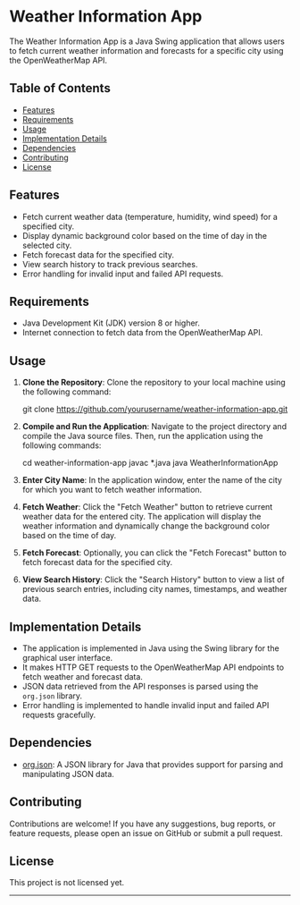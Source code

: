 
# Weather Information App

The Weather Information App is a Java Swing application that allows users to fetch current weather information and forecasts for a specific city using the OpenWeatherMap API.

## Table of Contents

- [Features](#features)
- [Requirements](#requirements)
- [Usage](#usage)
- [Implementation Details](#implementation-details)
- [Dependencies](#dependencies)
- [Contributing](#contributing)
- [License](#license)

## Features

- Fetch current weather data (temperature, humidity, wind speed) for a specified city.
- Display dynamic background color based on the time of day in the selected city.
- Fetch forecast data for the specified city.
- View search history to track previous searches.
- Error handling for invalid input and failed API requests.

## Requirements

- Java Development Kit (JDK) version 8 or higher.
- Internet connection to fetch data from the OpenWeatherMap API.

## Usage

1. **Clone the Repository**: Clone the repository to your local machine using the following command:

      
    git clone https://github.com/yourusername/weather-information-app.git
    

2. **Compile and Run the Application**: Navigate to the project directory and compile the Java source files. Then, run the application using the following commands:

    
    cd weather-information-app
    javac *.java
    java WeatherInformationApp
    

3. **Enter City Name**: In the application window, enter the name of the city for which you want to fetch weather information.

4. **Fetch Weather**: Click the "Fetch Weather" button to retrieve current weather data for the entered city. The application will display the weather information and dynamically change the background color based on the time of day.

5. **Fetch Forecast**: Optionally, you can click the "Fetch Forecast" button to fetch forecast data for the specified city.

6. **View Search History**: Click the "Search History" button to view a list of previous search entries, including city names, timestamps, and weather data.

## Implementation Details

- The application is implemented in Java using the Swing library for the graphical user interface.
- It makes HTTP GET requests to the OpenWeatherMap API endpoints to fetch weather and forecast data.
- JSON data retrieved from the API responses is parsed using the `org.json` library.
- Error handling is implemented to handle invalid input and failed API requests gracefully.

## Dependencies

- [org.json](https://github.com/stleary/JSON-java): A JSON library for Java that provides support for parsing and manipulating JSON data.

## Contributing

Contributions are welcome! If you have any suggestions, bug reports, or feature requests, please open an issue on GitHub or submit a pull request.

## License

This project is not licensed yet.

---